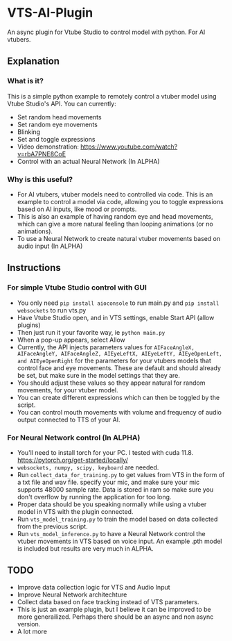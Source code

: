 # VTS-AI-Plugin
 An async plugin for Vtube Studio to control model with python. For AI vtubers.
 
## Explanation
### What is it?
This is a simple python example to remotely control a vtuber model using Vtube Studio's API. You can currently:
* Set random head movements
* Set random eye movements
* Blinking
* Set and toggle expressions
* Video demonstration: https://www.youtube.com/watch?v=rbA7PNE8CoE
* Control with an actual Neural Network (In ALPHA)

### Why is this useful? 
* For AI vtubers, vtuber models need to controlled via code. This is an example to control a model via code, allowing you to toggle expressions based on AI inputs, like mood or prompts. 
* This is also an example of having random eye and head movements, which can give a more natural feeling than looping animations (or no animations).
* To use a Neural Network to create natural vtuber movements based on audio input (In ALPHA)

## Instructions
### For simple Vtube Studio control with GUI
* You only need ```pip install aioconsole``` to run main.py and ```pip install websockets``` to run vts.py
* Have Vtube Studio open, and in VTS settings, enable Start  API (allow plugins)
* Then just run it your favorite way, ie ```python main.py```
* When a pop-up appears, select Allow
* Currently, the API injects parameters values for ```AIFaceAngleX, AIFaceAngleY, AIFaceAngleZ, AIEyeLeftX, AIEyeLeftY, AIEyeOpenLeft, and AIEyeOpenRight``` for the parameters for your vtubers models that control face and eye movements. These are default and should already be set, but make sure in the model settings that they are.
* You should adjust these values so they appear natural for random movements, for your vtuber model.
* You can create different expressions which can then be toggled by the script.
* You can control mouth movements with volume and frequency of audio output connected to TTS of your AI.
### For Neural Network control (In ALPHA)
* You'll need to install torch for your PC. I tested with cuda 11.8. https://pytorch.org/get-started/locally/
* ```websockets, numpy, scipy, keyboard``` are needed.
* Run ```collect_data_for_training.py``` to get values from VTS in the form of a txt file and wav file. specify your mic, and make sure your mic supports 48000 sample rate. Data is stored in ram so make sure you don't overflow by running the application for too long.
* Proper data should be you speaking normally while using a vtuber model in VTS with the plugin connected.
* Run ```vts_model_training.py``` to train the model based on data collected from the previous script.
* Run ```vts_model_inference.py``` to have a Neural Network control the vtuber movements in VTS based on voice input. An example .pth model is included but results are very much in ALPHA.

## TODO
* Improve data collection logic for VTS and Audio Input
* Improve Neural Network architechture
* Collect data based on face tracking instead of VTS parameters.
* This is just an example plugin, but I believe it can be improved to be more generailized. Perhaps there should be an async and non async version.
* A lot more





